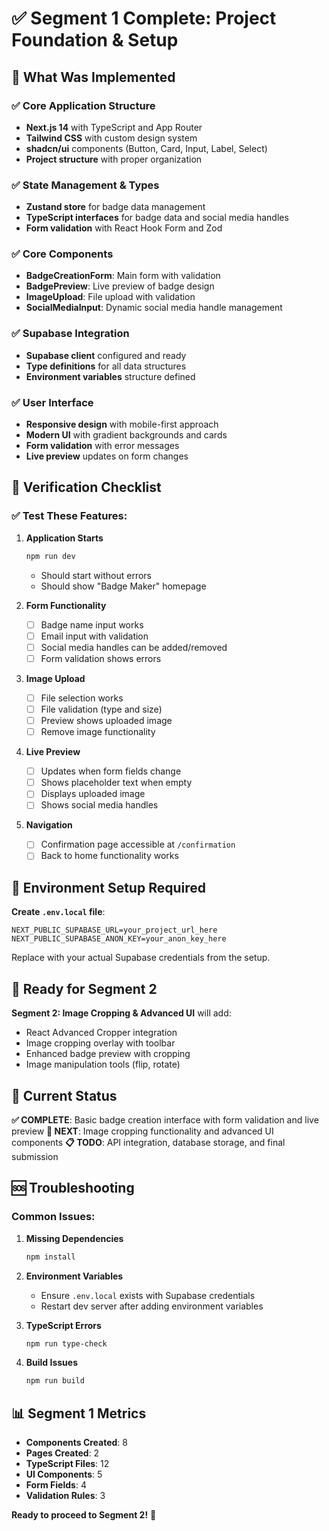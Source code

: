 # ✅ Segment 1 Complete: Project Foundation & Setup

## 🎯 What Was Implemented

### **✅ Core Application Structure**
- **Next.js 14** with TypeScript and App Router
- **Tailwind CSS** with custom design system
- **shadcn/ui** components (Button, Card, Input, Label, Select)
- **Project structure** with proper organization

### **✅ State Management & Types**
- **Zustand store** for badge data management
- **TypeScript interfaces** for badge data and social media handles
- **Form validation** with React Hook Form and Zod

### **✅ Core Components**
- **BadgeCreationForm**: Main form with validation
- **BadgePreview**: Live preview of badge design
- **ImageUpload**: File upload with validation
- **SocialMediaInput**: Dynamic social media handle management

### **✅ Supabase Integration**
- **Supabase client** configured and ready
- **Type definitions** for all data structures
- **Environment variables** structure defined

### **✅ User Interface**
- **Responsive design** with mobile-first approach
- **Modern UI** with gradient backgrounds and cards
- **Form validation** with error messages
- **Live preview** updates on form changes

## 🧪 Verification Checklist

### **✅ Test These Features**:

1. **Application Starts**
   ```bash
   npm run dev
   ```
   - Should start without errors
   - Should show "Badge Maker" homepage

2. **Form Functionality**
   - [ ] Badge name input works
   - [ ] Email input with validation
   - [ ] Social media handles can be added/removed
   - [ ] Form validation shows errors

3. **Image Upload**
   - [ ] File selection works
   - [ ] File validation (type and size)
   - [ ] Preview shows uploaded image
   - [ ] Remove image functionality

4. **Live Preview**
   - [ ] Updates when form fields change
   - [ ] Shows placeholder text when empty
   - [ ] Displays uploaded image
   - [ ] Shows social media handles

5. **Navigation**
   - [ ] Confirmation page accessible at `/confirmation`
   - [ ] Back to home functionality works

## 🔧 Environment Setup Required

**Create `.env.local` file**:
```env
NEXT_PUBLIC_SUPABASE_URL=your_project_url_here
NEXT_PUBLIC_SUPABASE_ANON_KEY=your_anon_key_here
```

Replace with your actual Supabase credentials from the setup.

## 🚀 Ready for Segment 2

**Segment 2: Image Cropping & Advanced UI** will add:
- React Advanced Cropper integration
- Image cropping overlay with toolbar
- Enhanced badge preview with cropping
- Image manipulation tools (flip, rotate)

## 🎯 Current Status

**✅ COMPLETE**: Basic badge creation interface with form validation and live preview
**🔄 NEXT**: Image cropping functionality and advanced UI components
**📋 TODO**: API integration, database storage, and final submission

## 🆘 Troubleshooting

### Common Issues:

1. **Missing Dependencies**
   ```bash
   npm install
   ```

2. **Environment Variables**
   - Ensure `.env.local` exists with Supabase credentials
   - Restart dev server after adding environment variables

3. **TypeScript Errors**
   ```bash
   npm run type-check
   ```

4. **Build Issues**
   ```bash
   npm run build
   ```

## 📊 Segment 1 Metrics

- **Components Created**: 8
- **Pages Created**: 2
- **TypeScript Files**: 12
- **UI Components**: 5
- **Form Fields**: 4
- **Validation Rules**: 3

**Ready to proceed to Segment 2!** 🚀
